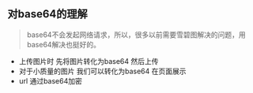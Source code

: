 ## 对base64的理解

> base64不会发起网络请求，所以，很多以前需要雪碧图解决的问题，用base64解决也挺好的。
* 上传图片时 先将图片转化为base64 然后上传
* 对于小质量的图片 我们可以转化为base64 在页面展示
* url 通过base64加密